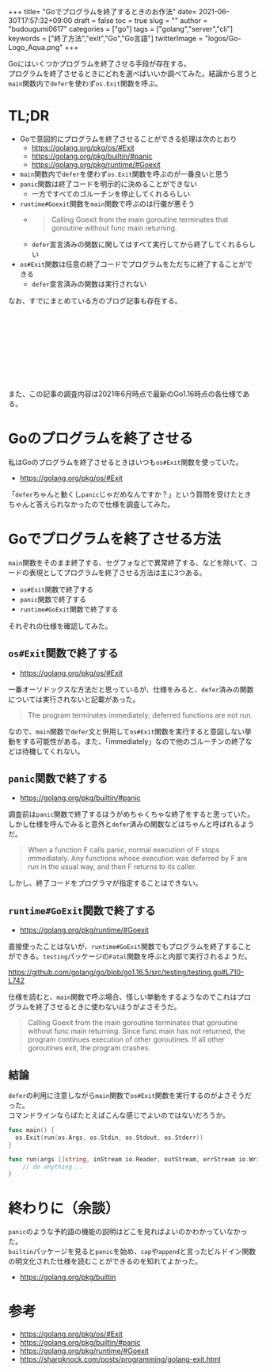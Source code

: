 +++
title= "Goでプログラムを終了するときのお作法"
date= 2021-06-30T17:57:32+09:00
draft = false
toc = true
slug = ""
author = "budougumi0617"
categories = ["go"]
tags = ["golang","server","cli"]
keywords = ["終了方法","exit","Go","Go言語"]
twitterImage = "logos/Go-Logo_Aqua.png"
+++

Goにはいくつかプログラムを終了させる手段が存在する。  
プログラムを終了させるときにどれを選べばいいか調べてみた。結論から言うと`main`関数内で`defer`を使わず`os.Exit`関数を呼ぶ。

<!--more-->

# TL;DR
- Goで意図的にプログラムを終了させることができる処理は次のとおり
    - https://golang.org/pkg/os/#Exit
    - https://golang.org/pkg/builtin/#panic
    - https://golang.org/pkg/runtime/#Goexit
- `main`関数内で`defer`を使わず`os.Exit`関数を呼ぶのが一番良いと思う
- `panic`関数は終了コードを明示的に決めることができない
    - 一方ですべてのゴルーチンを停止してくれるらしい
- `runtime#Goexit`関数を`main`関数で呼ぶのは行儀が悪そう
    - > Calling Goexit from the main goroutine terminates that goroutine without func main returning. 
    - `defer`宣言済みの関数に関してはすべて実行してから終了してくれるらしい
- `os#Exit`関数は任意の終了コードでプログラムをただちに終了することができる
    - `defer`宣言済みの関数は実行されない

なお、すでにまとめている方のブログ記事も存在する。
<div class="iframely-embed"><div class="iframely-responsive" style="height: 140px; padding-bottom: 0;"><a href="https://sharpknock.com/posts/programming/golang-exit.html" data-iframely-url="//cdn.iframe.ly/NyGpegI"></a></div></div><script async src="//cdn.iframe.ly/embed.js" charset="utf-8"></script>

また、この記事の調査内容は2021年6月時点で最新のGo1.16時点の各仕様である。

# Goのプログラムを終了させる
私はGoのプログラムを終了させるときはいつも`os#Exit`関数を使っていた。

- https://golang.org/pkg/os/#Exit

「`defer`ちゃんと動くし`panic`じゃだめなんですか？」という質問を受けたときちゃんと答えられなかったので仕様を調査してみた。

# Goでプログラムを終了させる方法
`main`関数をそのまま終了する、セグフォなどで異常終了する、などを除いて、コードの表現としてプログラムを終了させる方法は主に3つある。

- `os#Exit`関数で終了する
- `panic`関数で終了する
- `runtime#GoExit`関数で終了する

それぞれの仕様を確認してみた。

## `os#Exit`関数で終了する
- https://golang.org/pkg/os/#Exit

一番オーソドックスな方法だと思っているが、仕様をみると、`defer`済みの関数については実行されないと記載があった。

> The program terminates immediately; deferred functions are not run.

なので、`main`関数で`defer`文と併用して`os#Exit`関数を実行すると意図しない挙動をする可能性がある。また、「immediately」なので他のゴルーチンの終了などは待機してくれない。

## `panic`関数で終了する
- https://golang.org/pkg/builtin/#panic

調査前は`panic`関数で終了するほうがめちゃくちゃな終了をすると思っていた。
しかし仕様を呼んでみると意外と`defer`済みの関数などはちゃんと呼ばれるようだ。

> When a function F calls panic, normal execution of F stops immediately. Any functions whose execution was deferred by F are run in the usual way, and then F returns to its caller. 

しかし、終了コードをプログラマが指定することはできない。

## `runtime#GoExit`関数で終了する
- https://golang.org/pkg/runtime/#Goexit

直接使ったことはないが、`runtime#GoExit`関数でもプログラムを終了することができる。`testing`パッケージの`Fatal`関数を呼ぶと内部で実行されるようだ。

https://github.com/golang/go/blob/go1.16.5/src/testing/testing.go#L710-L742

仕様を読むと、`main`関数で呼ぶ場合、怪しい挙動をするようなのでこれはプログラムを終了させるときに使わないほうがよさそうだ。

> Calling Goexit from the main goroutine terminates that goroutine without func main returning. Since func main has not returned, the program continues execution of other goroutines. If all other goroutines exit, the program crashes.

## 結論
`defer`の利用に注意しながら`main`関数で`os#Exit`関数を実行するのがよさそうだった。  
コマンドラインならばたとえばこんな感じでよいのではないだろうか。

```go
func main() {
  os.Exit(run(os.Args, os.Stdin, os.Stdout, os.Stderr))
}

func run(args []string, inStream io.Reader, outStream, errStream io.Writer) int {
    // do anything...
}
```

# 終わりに（余談）
`panic`のような予約語の機能の説明はどこを見ればよいのかわかっていなかった。  
`builtin`パッケージを見ると`panic`を始め、`cap`や`append`と言ったビルドイン関数の明文化された仕様を読むことができるのを知れてよかった。

- https://golang.org/pkg/builtin

# 参考
- https://golang.org/pkg/os/#Exit
- https://golang.org/pkg/builtin/#panic
- https://golang.org/pkg/runtime/#Goexit
- https://sharpknock.com/posts/programming/golang-exit.html